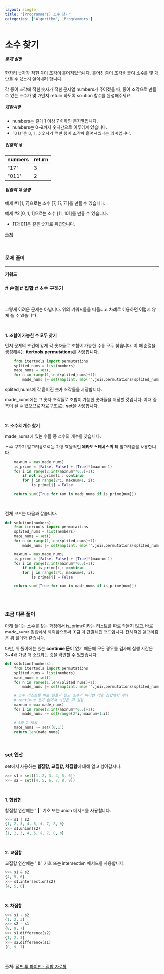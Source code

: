 ```yaml
---
layout: single
title: "[Programmers] 소수 찾기"
categories: ['Algorithm', 'Programmers']
---
```


# 소수 찾기

##### 문제 설명

한자리 숫자가 적힌 종이 조각이 흩어져있습니다. 흩어진 종이 조각을 붙여 소수를 몇 개 만들 수 있는지 알아내려 합니다.

각 종이 조각에 적힌 숫자가 적힌 문자열 numbers가 주어졌을 때, 종이 조각으로 만들 수 있는 소수가 몇 개인지 return 하도록 solution 함수를 완성해주세요.

##### 제한사항

* numbers는 길이 1 이상 7 이하인 문자열입니다.
* numbers는 0~9까지 숫자만으로 이루어져 있습니다.
* "013"은 0, 1, 3 숫자가 적힌 종이 조각이 흩어져있다는 의미입니다.

##### 입출력 예

| numbers | return |
| ------- | ------ |
| "17"    | 3      |
| "011"   | 2      |

##### 입출력 예 설명

예제 #1
[1, 7]으로는 소수 [7, 17, 71]를 만들 수 있습니다.

예제 #2
[0, 1, 1]으로는 소수 [11, 101]를 만들 수 있습니다.

* 11과 011은 같은 숫자로 취급합니다.

[출처](http://2009.nwerc.eu/results/nwerc09.pdf)

<br>



### 문제 풀이

---

**키워드**

### \# 순열 \# 집합 \# 소수 구하기

<br>

그렇게 어려운 문제는 아닙니다. 위의 키워드들을 떠올리고 차례로 이용하면 어렵지 않게 풀 수 있습니다. 

<br>

**1. 조합이 가능한 수 모두 찾기**

먼저 문제의 조건에 맞게 각 숫자들로 조합이 가능한 수를 모두 찾습니다. 이 때 순열을 생성해주는 **itertools.permutations**를 사용합니다. 

```python
    from itertools import permutations
    splited_nums = list(numbers)
    made_nums = set()
    for n in range(1,len(splited_nums)+1):
        made_nums |= set(map(int, map(''.join,permutations(splited_nums,n))))
```

splited_nums에 각 흩어진 숫자 조각들을 저장합니다. 

made_nums에는 그 숫자 조각들로 조합이 가능한 숫자들을 저장할 것입니다. 이때 중복이 될 수 있으므로 자료구조로는 **set**을 사용합니다. 

<br>

**2. 소수의 개수 찾기**

made_nums에 있는 수들 중 소수의 개수를 찾습니다. 

소수 구하기 알고리즘으로는 가장 효율적인 **에라토스테네스의 체** 알고리즘을 사용합니다. 

```python
    maxnum = max(made_nums)
    is_prime = [False, False] + [True]*(maxnum-1)
    for i in range(2,int(maxnum**0.5)+1):
        if not is_prime[i]: continue
        for j in range(2*i, maxnum+1, i):
            is_prime[j] = False

    return sum([True for num in made_nums if is_prime[num]])
```

<br>

전체 코드는 다음과 같습니다. 

```python
def solution(numbers):
    from itertools import permutations
    splited_nums = list(numbers)
    made_nums = set()
    for n in range(1,len(splited_nums)+1):
        made_nums |= set(map(int, map(''.join,permutations(splited_nums,n))))

    maxnum = max(made_nums)
    is_prime = [False, False] + [True]*(maxnum-1)
    for i in range(2,int(maxnum**0.5)+1):
        if not is_prime[i]: continue
        for j in range(2*i, maxnum+1, i):
            is_prime[j] = False

    return sum([True for num in made_nums if is_prime[num]])
```

<br>

<br>

### 조금 다른 풀이

아래 풀이는 소수를 찾는 과정에서 is_prime이라는 리스트를 따로 만들지 않고, 바로 made_nums 집합에서 제외함으로써 조금 더 간결해진 코드입니다. 전체적인 알고리즘은 위 풀이와 같습니다. 

다만, 위 풀이에는 있는 **continue 문**이 없기 때문에 모든 경우를 검사해 실행 시간은 3~4배 가량 더 소요되는 것을 확인할 수 있었습니다. 

```python
def solution(numbers):
    from itertools import permutations
    splited_nums = list(numbers)
    made_nums = set()
    for n in range(1,len(splited_nums)+1):
        made_nums |= set(map(int, map(''.join,permutations(splited_nums,n))))

    # 소수 리스트를 따로 만들지 않고 소수가 아니면 바로 집합에서 제외
    # continue 문이 없어서 시간은 더 걸림
    maxnum = max(made_nums)
    for i in range(2,int(maxnum**0.5)+1):
        made_nums -= set(range(2*i, maxnum+1,i))

    # 0과 1 제외
    made_nums -= set([0,1])
    return len(made_nums)
```

<br>

### set 연산

set에서 사용하는 **합집합, 교집합, 차집합**에 대해 알고 넘어갑시다. 

```python
>>> s1 = set([1, 2, 3, 4, 5, 6])
>>> s2 = set([4, 5, 6, 7, 8, 9])
```

<br>

**1. 합집합**

합집합 연산에는 **' | '** 기호 또는 union 메서드를 사용합니다.  

```python
>>> s1 | s2
{1, 2, 3, 4, 5, 6, 7, 8, 9}
>>> s1.union(s2)
{1, 2, 3, 4, 5, 6, 7, 8, 9}
```

<br>

**2. 교집합**

교집합 연산에는 ' & ' 기호 또는 intersection 메서드를 사용합니다. 

```python
>>> s1 & s2
{4, 5, 6}
>>> s1.intersection(s2)
{4, 5, 6}
```

<br>

**3. 차집합**

```python
>>> s1 - s2
{1, 2, 3}
>>> s2 - s1
{8, 9, 7}
>>> s1.difference(s2)
{1, 2, 3}
>>> s2.difference(s1)
{8, 9, 7}
```

<br>

출처: [점프 투 파이썬 - 집합 자료형](https://wikidocs.net/1015)


